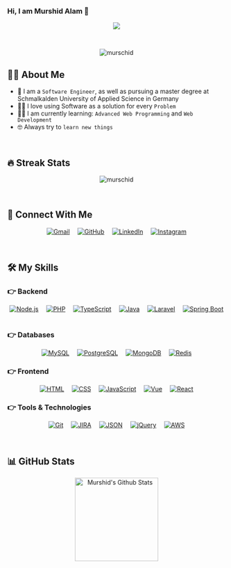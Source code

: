 ### Hi, I am Murshid Alam 👋

<p align="center">
    <a href="https://github.com/DenverCoder1/readme-typing-svg"><img src="https://readme-typing-svg.herokuapp.com?lines=Passionate+Self-Learner;Always%20learning%20new%20things&center=true&width=500&height=50"></a>
</p>
<br>

<p align="center"> 
    <img src="https://komarev.com/ghpvc/?username=murschid&label=Profile%20Views&color=0e75b6&style=for-the-badge&" alt="murschid" /> 
	<!-- <a href = "https://commits.top/bangladesh.html" target="_blank"><img src="https://enx6k5e0wh6seuv.m.pipedream.net/&style=plastic" alt="murschid" target="_blank"/></a> -->
</p>

## :sassy_man: About Me

- :school: I am a `Software Engineer`, as well as pursuing a master degree at Schmalkalden University of Applied Science in Germany
- :technologist: I love using Software as a solution for every `Problem`
- :student: I am currently learning: `Advanced Web Programming` and `Web Development`
- :nerd_face: Always try to `learn new things`
<br>

## 🔥 Streak Stats

<p align="center"><img src="https://github-readme-streak-stats.herokuapp.com/?user=murschid&theme=algolia" alt="murschid"/></p>
<br>

## 🤝 Connect With Me

<p align="center">
	<a href="mailto:rajbdde@gmail.com" target="_blank"><img img src="https://img.shields.io/badge/gmail-%23EA4335.svg?style=for-the-badge&&logo=gmail&logoColor=white" alt="Gmail"/></a>&emsp;
	<a href="https://github.com/murschid" target="_blank"><img src="https://img.shields.io/badge/github-%23181717.svg?style=for-the-badge&&logo=github&logoColor=white" alt="GitHub"/></a>&emsp;
	<a href="https://www.linkedin.com/in/murschid" target="_blank"><img src="https://img.shields.io/badge/linkedin-%230A66C2.svg?style=for-the-badge&&logo=linkedin&logoColor=white" alt="LinkedIn"/></a>&emsp;
	<a href="https://www.instagram.com/murschid_" target="_blank"><img src="https://img.shields.io/badge/instagram-%23E4405F.svg?style=for-the-badge&&logo=instagram&logoColor=white" alt="Instagram"/></a>
</p>
<br>

## 🛠️ My Skills

### 👉 Backend

<p align="center">
    <a href="https://nodejs.org/en" target="_blank"><img alt="Node.js" src="https://img.shields.io/badge/Node.js-43853D?style=for-the-badge&logo=node.js&logoColor=white"></a>&emsp;
    <a href="https://www.php.net" target="_blank"><img alt="PHP" src="https://img.shields.io/badge/PHP-777BB4?style=for-the-badge&&logo=php&logoColor=white"></a>&emsp;
    <a href="https://www.typescriptlang.org" target="_blank"><img alt="TypeScript" src="https://img.shields.io/badge/TypeScript-007ACC?style=for-the-badge&&logo=typescript&logoColor=white"></a>&emsp;
    <a href="https://www.java.com/en" target="_blank"><img alt="Java" src="https://img.shields.io/badge/Java-ED8B00?style=for-the-badge&&logo=openjdk&logoColor=white"></a>&emsp;
    <a href="https://laravel.com" target="_blank"><img alt="Laravel" img src="https://img.shields.io/badge/Laravel-FF2D20?style=for-the-badge&logo=laravel&logoColor=white"></a>&emsp;
    <a href="https://spring.io/" target="_blank"><img alt="Spring Boot" img src="https://img.shields.io/badge/Spring-6DB33F?style=for-the-badge&logo=spring&logoColor=white"></a>&emsp;
</p>

### 👉 Databases

<p align="center">
  	<a href="https://www.mysql.com" target="_blank"><img alt="MySQL" src="https://img.shields.io/badge/MySQL-005C84?style=for-the-badge&&logo=mysql&logoColor=white"></a>&emsp;
  	<a href="https://www.postgresql.org" target="_blank"><img alt="PostgreSQL" src="https://img.shields.io/badge/PostgreSQL-316192?style=for-the-badge&&logo=postgresql&logoColor=white"></a>&emsp;
  	<a href="https://www.mongodb.com" target="_blank"><img alt="MongoDB" src="https://img.shields.io/badge/MongoDB-4EA94B?style=for-the-badge&&logo=mongodb&logoColor=white"></a>&emsp;
  	<a href="https://redis.io" target="_blank"><img alt="Redis" src="https://img.shields.io/badge/redis-%23DD0031.svg?&style=for-the-badge&logo=redis&logoColor=white"></a>
</p>

### 👉 Frontend

<p align="center">
  	<a href="https://www.w3.org/html/" target="_blank"><img alt="HTML" src="https://img.shields.io/badge/HTML5%20-%23E34F26.svg?style=for-the-badge&&logo=html5&logoColor=white"></a>&emsp;
  	<a href="https://www.w3schools.com/css/" target="_blank"><img alt="CSS" src="https://img.shields.io/badge/CSS%20-%231572B6.svg?style=for-the-badge&&logo=css3&logoColor=white"></a>&emsp;
  	<a href="https://developer.mozilla.org/en-US/docs/Web/JavaScript" target="_blank"><img alt="JavaScript" src="https://img.shields.io/badge/JavaScript-323330?style=for-the-badge&logo=javascript&logoColor=F7DF1E"></a>&emsp;
  	<a href="https://vuejs.org" target="_blank"><img alt="Vue" src="https://img.shields.io/badge/Vue.js-35495E?style=for-the-badge&&logo=vue.js&logoColor=4FC08D"></a>&emsp;
  	<a href="https://reactjs.org" target="_blank"><img alt="React" src="https://img.shields.io/badge/React-20232A?style=for-the-badge&&logo=react&logoColor=61DAFB"></a>
</p>

### 👉 Tools & Technologies

<p align="center">
    <a href="#"><img alt="Git" src="https://img.shields.io/badge/Git%20-%23F05033.svg?style=for-the-badge&&logo=git&logoColor=white"></a>&emsp;
    <a href="#"><img alt="JIRA" src="https://img.shields.io/badge/Jira-0052CC?style=for-the-badge&logo=Jira&logoColor=white"></a>&emsp;
    <a href="#"><img alt="JSON" img src="https://img.shields.io/badge/json-%23000000.svg?style=for-the-badge&&logo=json&logoColor=white"></a>&emsp;
    <a href="#"><img alt="jQuery" img src="https://img.shields.io/badge/jQuery-0769AD?style=for-the-badge&logo=jquery&logoColor=white"></a>&emsp;
    <a href="#"><img alt="AWS" img src="https://img.shields.io/badge/Amazon_AWS-FF9900?style=for-the-badge&logo=amazonaws&logoColor=white"></a>
</p>

<br/>

## 📊 GitHub Stats

<p align="center">
	<a href="https://github.com/anuraghazra/github-readme-stats"><img alt="Murshid's Github Stats" src="https://github-readme-stats.vercel.app/api?username=murschid&show_icons=true&count_private=true&theme=algolia" height="192px"/></a>
</p>

<!-- <b>⚡ Recent GitHub Activity</b>
<a href="https://github.com/murschid"><img alt="Murshid's Activity Graph" src="https://activity-graph.herokuapp.com/graph?username=murschid&custom_title=Murshid's%20Contribution%20Graph&theme=react-dark" /></a>
<br/> -->

<!-- ## :trophy: GitHub Trophies
<p align="center"> <a href="https://github.com/ryo-ma/github-profile-trophy"><img src="https://github-profile-trophy.vercel.app/?username=murschid&layout=compact&theme=algolia" alt="murschid" /></a></p>
<br/> -->





<!--
**murschid/murschid** is a ✨ _special_ ✨ repository because its `README.md` (this file) appears on your GitHub profile.

Here are some ideas to get you started:

- 🔭 I’m currently working on ...
- 🌱 I’m currently learning ...
- 👯 I’m looking to collaborate on ...
- 🤔 I’m looking for help with ...
- 💬 Ask me about ...
- 📫 How to reach me: ...
- 😄 Pronouns: ...
- ⚡ Fun fact: ...
-->
